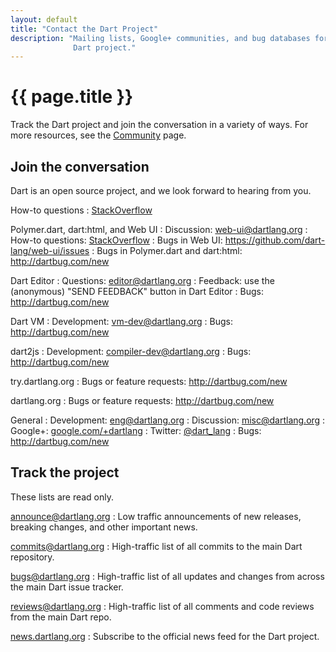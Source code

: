 ```yaml
---
layout: default
title: "Contact the Dart Project"
description: "Mailing lists, Google+ communities, and bug databases for the
              Dart project."
---
```


# {{ page.title }}

Track the Dart project and join the conversation in a variety of ways.
For more resources, see the [Community](/community/) page.

<div class="row">

  <div class="span6" markdown="1">

## Join the conversation

Dart is an open source project, and we look forward to hearing from you.

How-to questions
: [StackOverflow](http://stackoverflow.com/tags/dart)

Polymer.dart, dart:html, and Web UI
: Discussion: [web-ui@dartlang.org](https://groups.google.com/a/dartlang.org/forum/#!forum/web-ui)
: How-to questions: [StackOverflow](http://stackoverflow.com/tags/dart-webui)
: Bugs in Web UI: <https://github.com/dart-lang/web-ui/issues>
: Bugs in Polymer.dart and dart:html: <http://dartbug.com/new>

Dart Editor
: Questions: [editor@dartlang.org](https://groups.google.com/a/dartlang.org/forum/#!forum/editor)
: Feedback: use the (anonymous) "SEND FEEDBACK" button in Dart Editor
: Bugs: <http://dartbug.com/new>

Dart VM
: Development: [vm-dev@dartlang.org](https://groups.google.com/a/dartlang.org/forum/#!forum/vm-dev)
: Bugs: <http://dartbug.com/new>

dart2js
: Development: [compiler-dev@dartlang.org](https://groups.google.com/a/dartlang.org/forum/#!forum/compiler-dev)
: Bugs: <http://dartbug.com/new>

try.dartlang.org
: Bugs or feature requests: <http://dartbug.com/new>

dartlang.org
: Bugs or feature requests: <http://dartbug.com/new>

General
: Development: [eng@dartlang.org](https://groups.google.com/a/dartlang.org/forum/?fromgroups#!forum/eng)
: Discussion: [misc@dartlang.org](https://groups.google.com/a/dartlang.org/forum/?fromgroups#!forum/misc)
: Google+: [google.com/+dartlang](https://plus.google.com/+dartlang)
: Twitter: [@dart_lang](https://twitter.com/dart_lang)
: Bugs: <http://dartbug.com/new>
  
</div>

  <div class="span6" markdown="1">

## Track the project

These lists are read only.

<i class="icon icon-star"> </i>[announce@dartlang.org](https://groups.google.com/a/dartlang.org/forum/?fromgroups#!forum/announce)
: Low traffic announcements of new releases, breaking changes, and other
 important news.

[commits@dartlang.org](https://groups.google.com/a/dartlang.org/forum/?fromgroups#!forum/commits)
: High-traffic list of all commits to the main Dart repository.

[bugs@dartlang.org](https://groups.google.com/a/dartlang.org/forum/?fromgroups#!forum/bugs)
: High-traffic list of all updates and changes from across the main Dart
issue tracker.

[reviews@dartlang.org](https://groups.google.com/a/dartlang.org/forum/?fromgroups#!forum/reviews)
: High-traffic list of all comments and code reviews from the main Dart repo.

<i class="icon icon-rss"> </i>[news.dartlang.org](http://news.dartlang.org)
: Subscribe to the official news feed for the Dart project.
  
</div>

</div>
